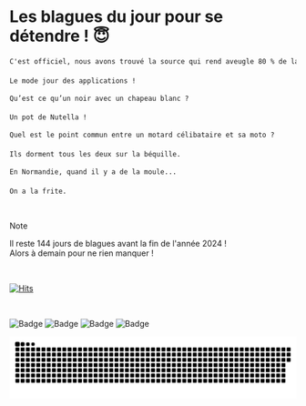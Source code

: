 
<h1>Les blagues du jour pour se détendre ! 😇</h1>

```diff
C'est officiel, nous avons trouvé la source qui rend aveugle 80 % de la population !

Le mode jour des applications !
```

```diff
Qu’est ce qu’un noir avec un chapeau blanc ?

Un pot de Nutella !
```

```diff
Quel est le point commun entre un motard célibataire et sa moto ?

Ils dorment tous les deux sur la béquille.
```

```diff
En Normandie, quand il y a de la moule...

On a la frite.
```

<br/>

> [!NOTE]
> Il reste 144 jours de blagues avant la fin de l'année 2024 ! <br/>
> Alors à demain pour ne rien manquer !

<br/>


[![Hits](https://hits.seeyoufarm.com/api/count/incr/badge.svg?url=https%3A%2F%2Fgithub.com%2FClems02%2Fhit-counter&count_bg=%23003E80&title_bg=%235C9FE1&icon=powershell.svg&icon_color=%23FFFFFF&title=Visite&edge_flat=false)](https://hits.seeyoufarm.com)


<br/>


![Badge](https://img.shields.io/badge/Last%20updated%20on-white?style=for-the-badge&logo=clockify)   ![Badge](https://img.shields.io/badge/10/08-white?style=for-the-badge) ![Badge](https://img.shields.io/badge/at-white?style=for-the-badge) ![Badge](https://img.shields.io/badge/02:46-white?style=for-the-badge)


<p align="center">
 <img width="1000" src="assets/github-snake.svg" alt="snake"/>
</p>
